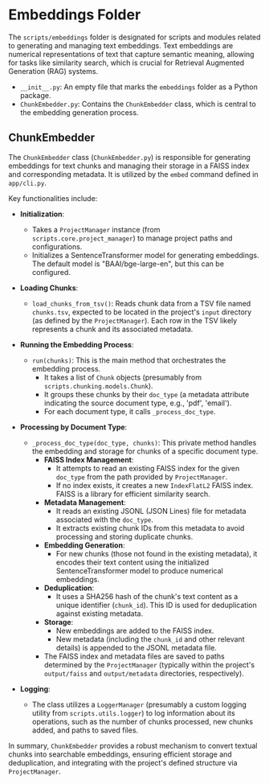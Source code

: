 # Embeddings Folder

The `scripts/embeddings` folder is designated for scripts and modules related to generating and managing text embeddings. Text embeddings are numerical representations of text that capture semantic meaning, allowing for tasks like similarity search, which is crucial for Retrieval Augmented Generation (RAG) systems.

- `__init__.py`: An empty file that marks the `embeddings` folder as a Python package.
- `ChunkEmbedder.py`: Contains the `ChunkEmbedder` class, which is central to the embedding generation process.

## ChunkEmbedder

The `ChunkEmbedder` class (`ChunkEmbedder.py`) is responsible for generating embeddings for text chunks and managing their storage in a FAISS index and corresponding metadata. It is utilized by the `embed` command defined in `app/cli.py`.

Key functionalities include:

- **Initialization**:
    - Takes a `ProjectManager` instance (from `scripts.core.project_manager`) to manage project paths and configurations.
    - Initializes a SentenceTransformer model for generating embeddings. The default model is "BAAI/bge-large-en", but this can be configured.

- **Loading Chunks**:
    - `load_chunks_from_tsv()`: Reads chunk data from a TSV file named `chunks.tsv`, expected to be located in the project's `input` directory (as defined by the `ProjectManager`). Each row in the TSV likely represents a chunk and its associated metadata.

- **Running the Embedding Process**:
    - `run(chunks)`: This is the main method that orchestrates the embedding process.
        - It takes a list of `Chunk` objects (presumably from `scripts.chunking.models.Chunk`).
        - It groups these chunks by their `doc_type` (a metadata attribute indicating the source document type, e.g., 'pdf', 'email').
        - For each document type, it calls `_process_doc_type`.

- **Processing by Document Type**:
    - `_process_doc_type(doc_type, chunks)`: This private method handles the embedding and storage for chunks of a specific document type.
        - **FAISS Index Management**:
            - It attempts to read an existing FAISS index for the given `doc_type` from the path provided by `ProjectManager`.
            - If no index exists, it creates a new `IndexFlatL2` FAISS index. FAISS is a library for efficient similarity search.
        - **Metadata Management**:
            - It reads an existing JSONL (JSON Lines) file for metadata associated with the `doc_type`.
            - It extracts existing chunk IDs from this metadata to avoid processing and storing duplicate chunks.
        - **Embedding Generation**:
            - For new chunks (those not found in the existing metadata), it encodes their text content using the initialized SentenceTransformer model to produce numerical embeddings.
        - **Deduplication**:
            - It uses a SHA256 hash of the chunk's text content as a unique identifier (`chunk_id`). This ID is used for deduplication against existing metadata.
        - **Storage**:
            - New embeddings are added to the FAISS index.
            - New metadata (including the `chunk_id` and other relevant details) is appended to the JSONL metadata file.
        - The FAISS index and metadata files are saved to paths determined by the `ProjectManager` (typically within the project's `output/faiss` and `output/metadata` directories, respectively).

- **Logging**:
    - The class utilizes a `LoggerManager` (presumably a custom logging utility from `scripts.utils.logger`) to log information about its operations, such as the number of chunks processed, new chunks added, and paths to saved files.

In summary, `ChunkEmbedder` provides a robust mechanism to convert textual chunks into searchable embeddings, ensuring efficient storage and deduplication, and integrating with the project's defined structure via `ProjectManager`.
